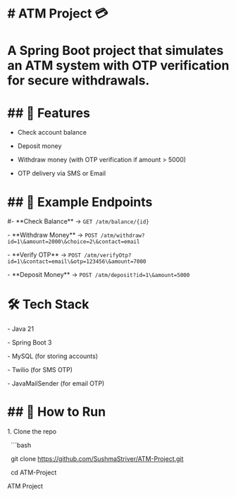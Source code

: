 # \# ATM Project 💳

# 

# A Spring Boot project that simulates an ATM system with OTP verification for secure withdrawals.

# 

# \## 🚀 Features

- Check account balance  

- Deposit money  

- Withdraw money (with OTP verification if amount > 5000)  

- OTP delivery via SMS or Email  

# 

# \## 📌 Example Endpoints

#\- \*\*Check Balance\*\* → `GET /atm/balance/{id}`  

 \- \*\*Withdraw Money\*\* → `POST /atm/withdraw?id=1\&amount=2000\&choice=2\&contact=email`  

\- \*\*Verify OTP\*\* → `POST /atm/verifyOtp?id=1\&contact=email\&otp=123456\&amount=7000`  

\- \*\*Deposit Money\*\* → `POST /atm/deposit?id=1\&amount=5000`  

# 

#  🛠 Tech Stack

 \- Java 21  

\- Spring Boot 3  

 \- MySQL (for storing accounts)  

 \- Twilio (for SMS OTP)  

 \- JavaMailSender (for email OTP)  

# 

# \## 📂 How to Run

 1\. Clone the repo  

&nbsp;  ```bash

 &nbsp;  git clone https://github.com/SushmaStriver/ATM-Project.git

&nbsp;  cd ATM-Project

 ATM Project

